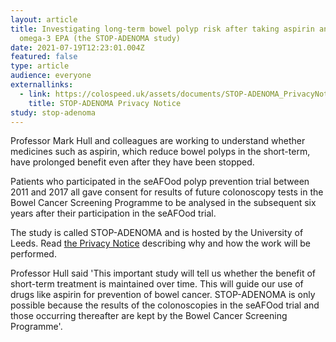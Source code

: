 ```yaml
---
layout: article
title: Investigating long-term bowel polyp risk after taking aspirin and/or
  omega-3 EPA (the STOP-ADENOMA study)
date: 2021-07-19T12:23:01.004Z
featured: false
type: article
audience: everyone
externallinks:
  - link: https://colospeed.uk/assets/documents/STOP-ADENOMA_PrivacyNotice.pdf
    title: STOP-ADENOMA Privacy Notice
study: stop-adenoma
---
```

Professor Mark Hull and colleagues are working to understand whether medicines such as aspirin, which reduce bowel polyps in the short-term, have prolonged benefit even after they have been stopped. 

Patients who participated in the seAFOod polyp prevention trial between 2011 and 2017 all gave consent for results of future colonoscopy tests in the Bowel Cancer Screening Programme to be analysed in the subsequent six years after their participation in the seAFOod trial.

The study is called STOP-ADENOMA and is hosted by the University of Leeds. Read [the Privacy Notice](https://colospeed.uk/assets/documents/STOP-ADENOMA_PrivacyNotice.pdf) describing why and how the work will be performed.

Professor Hull said 'This important study will tell us whether the benefit of short-term treatment is maintained over time. This will guide our use of drugs like aspirin for prevention of bowel cancer. STOP-ADENOMA is only possible because the results of the colonoscopies in the seAFOod trial and those occurring thereafter are kept by the Bowel Cancer Screening Programme'.